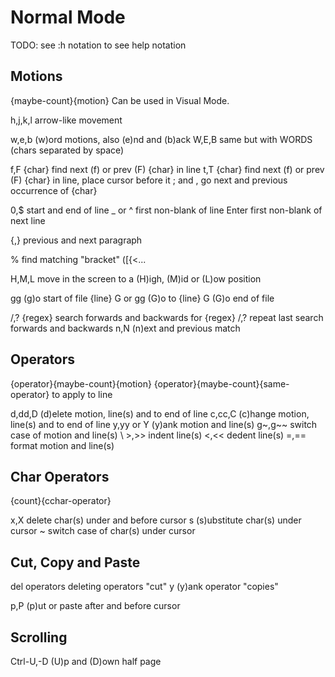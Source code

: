 # Normal Mode


TODO: see :h notation to see help notation

## Motions

{maybe-count}{motion}
Can be used in Visual Mode.

h,j,k,l         arrow-like movement

w,e,b           (w)ord motions, also (e)nd and (b)ack
W,E,B           same but with WORDS (chars separated by space)

f,F {char}      find next (f) or prev (F) {char} in line
t,T {char}      find next (f) or prev (F) {char} in line, place cursor before it
; and ,         go next and previous occurrence of {char}

0,$             start and end of line
_ or ^          first non-blank of line
Enter           first non-blank of next line

{,}             previous and next paragraph

%               find matching "bracket" ([{<...

H,M,L           move in the screen to a (H)igh, (M)id or (L)ow position

gg              (g)o start of file
{line} G or gg  (G)o to {line}
G               (G)o end of file

/,? {regex}     search forwards and backwards for {regex}
/,?             repeat last search forwards and backwards
n,N             (n)ext and previous match

## Operators

{operator}{maybe-count}{motion}
{operator}{maybe-count}{same-operator} to apply to line

d,dd,D          (d)elete motion, line(s) and to end of line
c,cc,C          (c)hange motion, line(s) and to end of line
y,yy or Y       (y)ank motion and line(s)
g~,g~~          switch case of motion and line(s)
\ >,>>          indent line(s)
<,<<            dedent line(s)
=,==            format motion and line(s)

## Char Operators

{count}{cchar-operator}

x,X             delete char(s) under and before cursor
s               (s)ubstitute char(s) under cursor
~               switch case of char(s) under cursor

## Cut, Copy and Paste

del operators   deleting operators "cut"
y               (y)ank operator "copies"

p,P             (p)ut or paste after and before cursor

## Scrolling

Ctrl-U,-D       (U)p and (D)own half page
